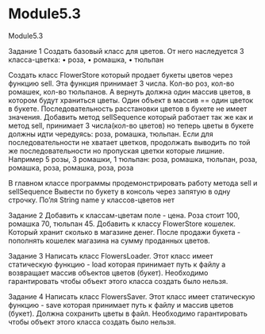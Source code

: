 # Module5.3
Module5.3

Задание 1
Создать базовый класс для цветов. От него наследуется 3 класса-цветка:
•	роза,
•	ромашка,
•	тюльпан

Создать класс FlowerStore который продает букеты цветов через функцию sell. Эта функция принимает 3 числа. Кол-во роз, кол-во ромашек, кол-во тюльпанов. А вернуть должна один массив цветов, в котором будут храниться цветы. Один объект в массив == один цветок в букете. Последовательность расстановки цветов в букете не имеет значения.
Добавить метод sellSequence который работает так же как и метод sell, принимает 3 числа(кол-во цветов) но теперь цветы в букете должны идти чередуясь: роза, ромашка, тюльпан. Если для последовательности не хватает цветков, продолжать выводить по той же последовательности но пропуская цветки которые лишние. 
Например 5 розы, 3 ромашки, 1 тюльпан:
роза, ромашка, тюльпан, роза, ромашка, роза, ромашка, роза, роза

В главном классе программы продемонстрировать работу метода sell и sellSequence
Вывести по букету в консоль через запятую в одну строчку.
По’ля String name у классов-цветов нет


Задание 2
Добавить к классам-цветам поле - цена. Роза стоит 100, ромашка 70, тюльпан 45.
Добавить к классу FlowerStore кошелек. Который хранит сколько в магазине денег. После продажи букета - пополнять кошелек магазина на сумму проданных цветов.


Задание 3
Написать класс FlowersLoader. Этот класс имеет статическую функцию - load которая принимает путь к файлу а возвращает массив объектов цветов (букет).
Необходимо гарантировать чтобы объект этого класса создать было нельзя.


Задание 4
Написать класс FlowersSaver. Этот класс имеет статическую функцию - save которая принимает путь к файлу и массив цветов (букет). Должна сохранить цветы в файл.
Необходимо гарантировать чтобы объект этого класса создать было нельзя.
